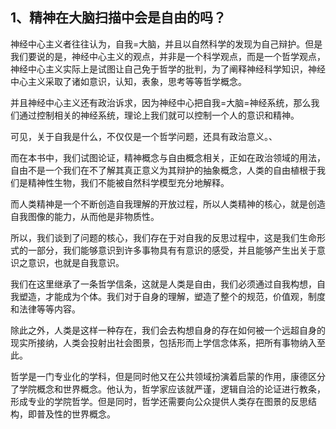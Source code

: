 <h2>1、精神在大脑扫描中会是自由的吗？</h2><p data-pid="RghGzBu3">神经中心主义者往往认为，自我=大脑，并且以自然科学的发现为自己辩护。但是我们要说的是，神经中心主义的观点，并非是一个科学观点，而是一个哲学观点，神经中心主义实际上是试图让自己免于哲学的批判，为了阐释神经科学知识，神经中心主义采取了诸如意识，认知，表象，思考等等哲学概念。</p><p data-pid="dZcytEge">并且神经中心主义还有政治诉求，因为神经中心把自我=大脑=神经系统，那么我们通过控制相关的神经系统，理论上我们就可以控制一个人的意识和精神。</p><p data-pid="hRqfo9B5">可见，关于自我是什么，不仅仅是一个哲学问题，还具有政治意义。、</p><p data-pid="P0hyLd5p">而在本书中，我们试图论证，精神概念与自由概念相关，正如在政治领域的用法，自由不是一个我们在不了解其真正意义为其辩护的抽象概念，人类的自由植根于我们是精神性生物，我们不能被自然科学模型充分地解释。</p><p data-pid="-pP1gSWN">而人类精神是一个不断创造自我理解的开放过程，所以人类精神的核心，就是创造自我图像的能力，从而他是非物质性。</p><p data-pid="KS-MEtRc">所以，我们谈到了问题的核心，我们存在于对自我的反思过程中，这是我们生命形式的一部分，我们能够意识到许多事物具有有意识的感受，并且能够产生出关于意识之意识，也就是自我意识。</p><p data-pid="OTBj5Alc">我们在这里继承了一条哲学信条，这就是人类是自由，我们必须通过自我构想，自我塑造，才能成为个体。我们对于自身的理解，塑造了整个的规范，价值观，制度和法律等等内容。</p><p data-pid="beovlpFY">除此之外，人类是这样一种存在，我们会去构想自身的存在如何被一个远超自身的现实所接纳，人类会投射出社会图景，包括形而上学信念体系，把所有事物纳入至此。</p><p data-pid="xFoCHUle">哲学是一门专业化的学科，但是同时他又在公共领域扮演着启蒙的作用，康德区分了学院概念和世界概念。他认为，哲学家应该就严谨，逻辑自洽的论证进行教条，形成专业的学院哲学。但是同时，哲学还需要向公众提供人类存在图景的反思结构，即普及性的世界概念。</p><p></p><p></p><p></p><p></p><p></p><p></p>